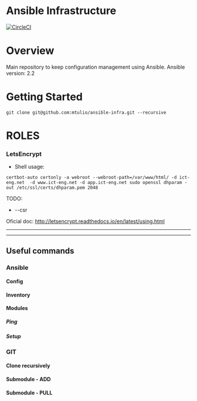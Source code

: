 Ansible Infrastructure
======================

[![CircleCI](https://circleci.com/gh/mtulio/ansible-infra.svg?style=svg)](https://circleci.com/gh/mtulio/ansible-infra)


Overview
========

Main repository to keep configuration management using Ansible.
Ansible version: 2.2


Getting Started
===============

`git clone git@github.com:mtulio/ansible-infra.git --recursive`


ROLES
=====

### LetsEncrypt

* Shell usage:

`certbot-auto certonly -a webroot --webroot-path=/var/www/html/ -d ict-eng.net  -d www.ict-eng.net -d app.ict-eng.net
sudo openssl dhparam -out /etc/ssl/certs/dhparam.pem 2048`

TODO: 

* --csr

Oficial doc: http://letsencrypt.readthedocs.io/en/latest/using.html

---
---

## Useful commands

### Ansible

#### Config

#### Inventory

#### Modules

##### Ping

##### Setup

### GIT

#### Clone recursively 

#### Submodule - ADD

#### Submodule - PULL



